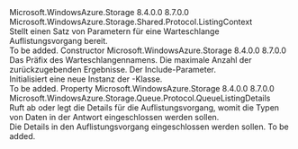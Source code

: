 <Type Name="QueueListingContext" FullName="Microsoft.WindowsAzure.Storage.Queue.Protocol.QueueListingContext">
  <TypeSignature Language="C#" Value="public sealed class QueueListingContext : Microsoft.WindowsAzure.Storage.Shared.Protocol.ListingContext" />
  <TypeSignature Language="ILAsm" Value=".class public auto ansi sealed beforefieldinit QueueListingContext extends Microsoft.WindowsAzure.Storage.Shared.Protocol.ListingContext" />
  <TypeSignature Language="DocId" Value="T:Microsoft.WindowsAzure.Storage.Queue.Protocol.QueueListingContext" />
  <TypeSignature Language="VB.NET" Value="Public NotInheritable Class QueueListingContext&#xA;Inherits ListingContext" />
  <TypeSignature Language="F#" Value="type QueueListingContext = class&#xA;    inherit ListingContext" />
  <AssemblyInfo>
    <AssemblyName>Microsoft.WindowsAzure.Storage</AssemblyName>
    <AssemblyVersion>8.4.0.0</AssemblyVersion>
    <AssemblyVersion>8.7.0.0</AssemblyVersion>
  </AssemblyInfo>
  <Base>
    <BaseTypeName>Microsoft.WindowsAzure.Storage.Shared.Protocol.ListingContext</BaseTypeName>
  </Base>
  <Interfaces />
  <Docs>
    <summary>
            Stellt einen Satz von Parametern für eine Warteschlange Auflistungsvorgang bereit.
            </summary>
    <remarks>To be added.</remarks>
  </Docs>
  <Members>
    <Member MemberName=".ctor">
      <MemberSignature Language="C#" Value="public QueueListingContext (string prefix, Nullable&lt;int&gt; maxResults, Microsoft.WindowsAzure.Storage.Queue.Protocol.QueueListingDetails include);" />
      <MemberSignature Language="ILAsm" Value=".method public hidebysig specialname rtspecialname instance void .ctor(string prefix, valuetype System.Nullable`1&lt;int32&gt; maxResults, valuetype Microsoft.WindowsAzure.Storage.Queue.Protocol.QueueListingDetails include) cil managed" />
      <MemberSignature Language="DocId" Value="M:Microsoft.WindowsAzure.Storage.Queue.Protocol.QueueListingContext.#ctor(System.String,System.Nullable{System.Int32},Microsoft.WindowsAzure.Storage.Queue.Protocol.QueueListingDetails)" />
      <MemberSignature Language="VB.NET" Value="Public Sub New (prefix As String, maxResults As Nullable(Of Integer), include As QueueListingDetails)" />
      <MemberSignature Language="F#" Value="new Microsoft.WindowsAzure.Storage.Queue.Protocol.QueueListingContext : string * Nullable&lt;int&gt; * Microsoft.WindowsAzure.Storage.Queue.Protocol.QueueListingDetails -&gt; Microsoft.WindowsAzure.Storage.Queue.Protocol.QueueListingContext" Usage="new Microsoft.WindowsAzure.Storage.Queue.Protocol.QueueListingContext (prefix, maxResults, include)" />
      <MemberType>Constructor</MemberType>
      <AssemblyInfo>
        <AssemblyName>Microsoft.WindowsAzure.Storage</AssemblyName>
        <AssemblyVersion>8.4.0.0</AssemblyVersion>
        <AssemblyVersion>8.7.0.0</AssemblyVersion>
      </AssemblyInfo>
      <Parameters>
        <Parameter Name="prefix" Type="System.String" />
        <Parameter Name="maxResults" Type="System.Nullable&lt;System.Int32&gt;" />
        <Parameter Name="include" Type="Microsoft.WindowsAzure.Storage.Queue.Protocol.QueueListingDetails" />
      </Parameters>
      <Docs>
        <param name="prefix">Das Präfix des Warteschlangennamens.</param>
        <param name="maxResults">Die maximale Anzahl der zurückzugebenden Ergebnisse.</param>
        <param name="include">Der Include-Parameter.</param>
        <summary>
            Initialisiert eine neue Instanz der <see cref="T:Microsoft.WindowsAzure.Storage.Queue.Protocol.QueueListingContext" />-Klasse.
            </summary>
        <remarks>To be added.</remarks>
      </Docs>
    </Member>
    <Member MemberName="Include">
      <MemberSignature Language="C#" Value="public Microsoft.WindowsAzure.Storage.Queue.Protocol.QueueListingDetails Include { get; set; }" />
      <MemberSignature Language="ILAsm" Value=".property instance valuetype Microsoft.WindowsAzure.Storage.Queue.Protocol.QueueListingDetails Include" />
      <MemberSignature Language="DocId" Value="P:Microsoft.WindowsAzure.Storage.Queue.Protocol.QueueListingContext.Include" />
      <MemberSignature Language="VB.NET" Value="Public Property Include As QueueListingDetails" />
      <MemberSignature Language="F#" Value="member this.Include : Microsoft.WindowsAzure.Storage.Queue.Protocol.QueueListingDetails with get, set" Usage="Microsoft.WindowsAzure.Storage.Queue.Protocol.QueueListingContext.Include" />
      <MemberType>Property</MemberType>
      <AssemblyInfo>
        <AssemblyName>Microsoft.WindowsAzure.Storage</AssemblyName>
        <AssemblyVersion>8.4.0.0</AssemblyVersion>
        <AssemblyVersion>8.7.0.0</AssemblyVersion>
      </AssemblyInfo>
      <ReturnValue>
        <ReturnType>Microsoft.WindowsAzure.Storage.Queue.Protocol.QueueListingDetails</ReturnType>
      </ReturnValue>
      <Docs>
        <summary>
            Ruft ab oder legt die Details für die Auflistungsvorgang, womit die Typen von Daten in der Antwort eingeschlossen werden sollen.
            </summary>
        <value>Die Details in den Auflistungsvorgang eingeschlossen werden sollen.</value>
        <remarks>To be added.</remarks>
      </Docs>
    </Member>
  </Members>
</Type>